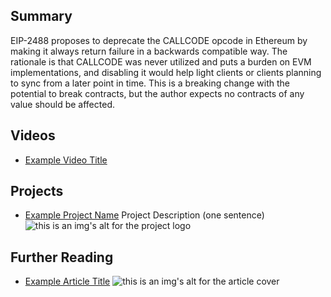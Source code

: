 ## Summary

EIP-2488 proposes to deprecate the CALLCODE opcode in Ethereum by making it always return failure in a backwards compatible way. The rationale is that CALLCODE was never utilized and puts a burden on EVM implementations, and disabling it would help light clients or clients planning to sync from a later point in time. This is a breaking change with the potential to break contracts, but the author expects no contracts of any value should be affected.

## Videos

- [Example Video Title](https://www.youtube.com/watch?v=TDGq4aeevgY)

## Projects

- [Example Project Name](https://xxxx.xxx/xxxxx) Project Description (one sentence) ![this is an img's alt for the project logo](https://xxxx.xxx/project-logo.xxx)

## Further Reading

- [Example Article Title](https://xxxx.xxx/xxxxx) ![this is an img's alt for the article cover](https://xxxx.xxx/article-cover.xxx)
